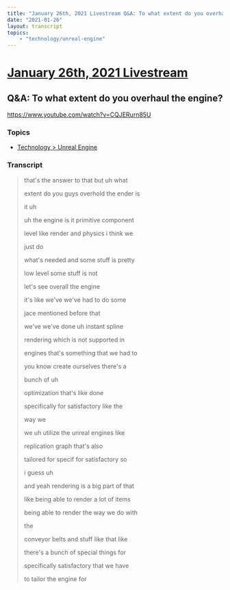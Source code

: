 ```yaml
---
title: "January 26th, 2021 Livestream Q&A: To what extent do you overhaul the engine?"
date: "2021-01-26"
layout: transcript
topics:
    - "technology/unreal-engine"
---
```

# [January 26th, 2021 Livestream](../2021-01-26.md)
## Q&A: To what extent do you overhaul the engine?
https://www.youtube.com/watch?v=CQJERurn85U

### Topics
* [Technology > Unreal Engine](../topics/technology/unreal-engine.md)

### Transcript

> that's the answer to that but uh what
>
> extent do you guys overhold the ender is
>
> it uh
>
> uh the engine is it primitive component
>
> level like render and physics i think we
>
> just do
>
> what's needed and some stuff is pretty
>
> low level some stuff is not
>
> let's see overall the engine
>
> it's like we've we've had to do some
>
> jace mentioned before that
>
> we've we've done uh instant spline
>
> rendering which is not supported in
>
> engines that's something that we had to
>
> you know create ourselves there's a
>
> bunch of uh
>
> optimization that's like done
>
> specifically for satisfactory like the
>
> way we
>
> we uh utilize the unreal engines like
>
> replication graph that's also
>
> tailored for specif for satisfactory so
>
> i guess uh
>
> and yeah rendering is a big part of that
>
> like being able to render a lot of items
>
> being able to render the way we do with
>
> the
>
> conveyor belts and stuff like that like
>
> there's a bunch of special things for
>
> specifically satisfactory that we have
>
> to tailor the engine for
>
